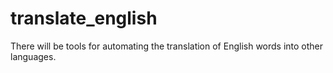 # translate_english
There will be tools for automating the translation of English words into other languages.
